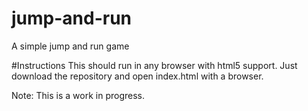 # jump-and-run
A simple jump and run game

#Instructions
This should run in any browser with html5 support.
Just download the repository and open index.html with a browser.

Note: This is a work in progress.
